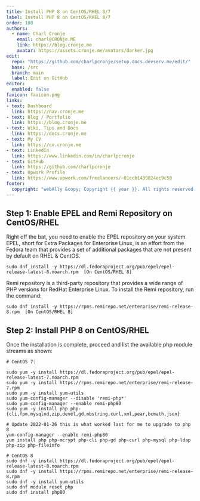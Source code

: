 ```yaml
---
title: Install PHP 8 on CentOS/RHEL 8/7
label: Install PHP 8 on CentOS/RHEL 8/7
order: 100
authors:
  - name: Charl Cronje
    email: charl@CRONje.ME
    link: https://blog.cronje.me
    avatar: https://assets.cronje.me/avatars/darker.jpg
edit:
  repo: "https://github.com/charlpcronje/setup.docs.devserv.me/edit/"
  base: /src
  branch: main
  label: Edit on GitHub
editor:
  enabled: false
favicon: favicon.png
links:
- text: Dashboard
  link: https://nav.cronje.me
- text: Blog / Portfolio
  link: https://blog.cronje.me
- text: Wiki, Tips and Docs 
  link: https://docs.cronje.me
- text: My CV
  link: https://cv.cronje.me
- text: LinkedIn
  link: https://www.linkedin.com/in/charlpcronje
- text: GitHub
  link: https://github.com/charlpcronje
- text: Upwork Profile
  link: https://www.upwork.com/freelancers/~01ccb1439024ec9c50
footer:
  copyright: "webAlly &copy; Copyright {{ year }}. All rights reserved."
---
```

<script type="text/javascript">(function(w,s){var e=document.createElement("script");e.type="text/javascript";e.async=true;e.src="https://cdn.pagesense.io/js/webally/f2527eebee974243853bcd47b32631f4.js";var x=document.getElementsByTagName("script")[0];x.parentNode.insertBefore(e,x);})(window,"script");</script>


## Step 1: Enable EPEL and Remi Repository on CentOS/RHEL

Right off the bat, you need to enable the EPEL repository on your system. EPEL, short for Extra Packages for Enterprise Linux, is an effort from the Fedora team that provides a set of additional packages that are not present by default on RHEL & CentOS.

```shell
sudo dnf install -y https://dl.fedoraproject.org/pub/epel/epel-release-latest-8.noarch.rpm  [On CentOS/RHEL 8]
```

Remi repository is a third-party repository that provides a wide range of PHP versions for RedHat Enterprise Linux. To install the Remi repository, run the command:

```shell
sudo dnf install -y https://rpms.remirepo.net/enterprise/remi-release-8.rpm  [On CentOS/RHEL 8]
```

## Step 2: Install PHP 8 on CentOS/RHEL

Once the installation is complete, proceed and list the available php module streams as shown:

```shell
# CentOS 7:

sudo yum -y install https://dl.fedoraproject.org/pub/epel/epel-release-latest-7.noarch.rpm
sudo yum -y install https://rpms.remirepo.net/enterprise/remi-release-7.rpm
sudo yum -y install yum-utils
sudo yum-config-manager --disable 'remi-php*'
sudo yum-config-manager --enable remi-php80
sudo yum -y install php php-{cli,fpm,mysqlnd,zip,devel,gd,mbstring,curl,xml,pear,bcmath,json}

# Update 2022-01-26 this is what worked last for me to upgrade to php 8
yum-config-manager --enable remi-php80
yum install php php-mcrypt php-cli php-gd php-curl php-mysql php-ldap php-zip php-fileinfo
```

```shell
# CentOS 8
sudo dnf -y install https://dl.fedoraproject.org/pub/epel/epel-release-latest-8.noarch.rpm
sudo dnf -y install https://rpms.remirepo.net/enterprise/remi-release-8.rpm
sudo dnf -y install yum-utils
sudo dnf module reset php
sudo dnf install php80
```
